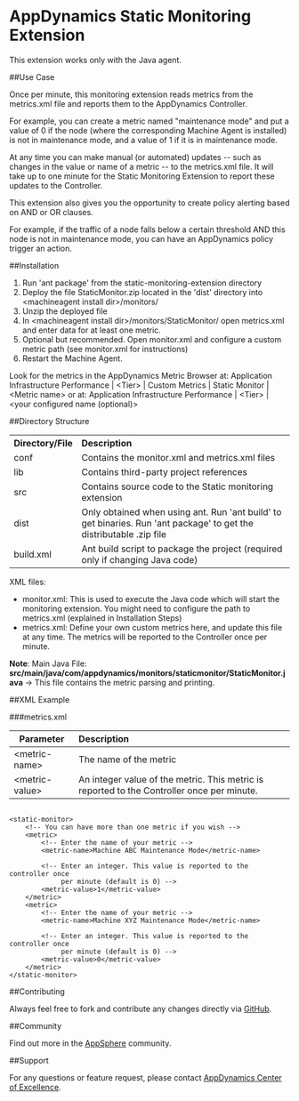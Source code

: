# AppDynamics Static Monitoring Extension

This extension works only with the Java agent.

##Use Case

Once per minute, this monitoring extension reads metrics from the metrics.xml file and reports them to the AppDynamics Controller.

For example, you can create a metric named "maintenance mode" and put a value of 0 if the node (where the corresponding Machine Agent is installed) is not in maintenance mode, and a value of 1 if it is in maintenance mode.

At any time you can make manual (or automated) updates -- such as changes in the value or name of a metric -- to the metrics.xml file. It will take up to one minute for the Static Monitoring Extension to report these updates to the Controller.

This extension also gives you the opportunity to create policy alerting based on AND or OR clauses.

For example, if the traffic of a node falls below a certain threshold AND this node is not in maintenance mode, you can have an AppDynamics policy trigger an action.


##Installation

1. Run 'ant package' from the static-monitoring-extension directory
2. Deploy the file StaticMonitor.zip located in the 'dist' directory into \<machineagent install dir\>/monitors/
3. Unzip the deployed file
4. In \<machineagent install dir\>/monitors/StaticMonitor/ open metrics.xml and enter data for at least one metric.
5. Optional but recommended. Open monitor.xml and configure a custom metric path (see monitor.xml for instructions)
6. Restart the Machine Agent.

Look for the metrics in the AppDynamics Metric Browser at: Application Infrastructure
    Performance | \<Tier\> | Custom Metrics | Static Monitor | \<Metric
    name\> or at: Application Infrastructure Performance | \<Tier\> | \<your configured name (optional)\>


##Directory Structure

<table><tbody>
<tr>
<th align="left"> Directory/File </th>
<th align="left"> Description </th>
</tr>
<tr>
<td align="left"> conf </td>
<td align="left"> Contains the monitor.xml and metrics.xml files </td>
</tr>
<tr>
<td align="left"> lib </td>
<td align="left"> Contains third-party project references </td>
</tr>
<tr>
<td align="left"> src </td>
<td align="left"> Contains source code to the Static monitoring extension </td>
</tr>
<tr>
<td align="left"> dist </td>
<td align="left"> Only obtained when using ant. Run 'ant build' to get binaries. Run 'ant package' to get the distributable .zip file </td>
</tr>
<tr>
<td align="left"> build.xml </td>
<td align="left"> Ant build script to package the project (required only if changing Java code) </td>
</tr>
</tbody>
</table>

XML files:

-   monitor.xml: This is used to execute the Java code which will start
    the monitoring extension. You might need to configure the path to metrics.xml
    (explained in Installation Steps)
-   metrics.xml: Define your own custom metrics here, and update this
    file at any time. The metrics will be reported to the Controller
    once per minute.
    

**Note**: Main Java File: **src/main/java/com/appdynamics/monitors/staticmonitor/StaticMonitor.java**  -> This file contains the metric parsing and printing.


##XML Example

###metrics.xml

|**Parameter** | **Description**|
| ------------- |:-------------|
|\<metric-name\>|The name of the metric |
| \<metric-value\>|An integer value of the metric. This metric is reported to the Controller once per minute.|

~~~~

<static-monitor>
    <!-- You can have more than one metric if you wish -->
    <metric>
        <!-- Enter the name of your metric -->
        <metric-name>Machine ABC Maintenance Mode</metric-name>

        <!-- Enter an integer. This value is reported to the controller once 
             per minute (default is 0) -->
        <metric-value>1</metric-value>
    </metric>
    <metric>
        <!-- Enter the name of your metric -->
        <metric-name>Machine XYZ Maintenance Mode</metric-name>

        <!-- Enter an integer. This value is reported to the controller once 
             per minute (default is 0) -->
        <metric-value>0</metric-value>
    </metric>
</static-monitor>
~~~~


##Contributing

Always feel free to fork and contribute any changes directly via [GitHub](https://github.com/Appdynamics/static-monitoring-extension).

##Community

Find out more in the [AppSphere](http://appsphere.appdynamics.com/t5/Extensions/Static-Monitoring-Extension/idi-p/1103) community.

##Support

For any questions or feature request, please contact [AppDynamics Center of Excellence](mailto:ace-request@appdynamics.com).
